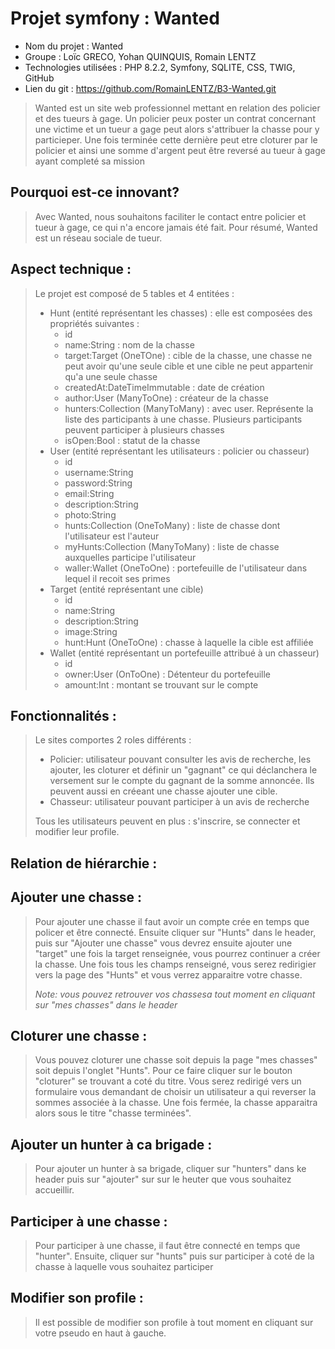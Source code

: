 Projet symfony : Wanted
=======================
* Nom du projet : Wanted 
* Groupe : Loïc GRECO, Yohan QUINQUIS, Romain LENTZ
* Technologies utilisées : PHP 8.2.2, Symfony, SQLITE, CSS, TWIG, GitHub
* Lien du git : https://github.com/RomainLENTZ/B3-Wanted.git

> Wanted est un site web professionnel mettant en relation des policier et des tueurs à gage.
> Un policier peux poster un contrat concernant une victime et un tueur a gage peut alors s'attribuer
> la chasse pour y particieper. Une fois terminée cette dernière peut etre cloturer par le policier
> et ainsi une somme d'argent peut être reversé au tueur à gage ayant completé sa mission

Pourquoi est-ce innovant?
-------------------------
>Avec Wanted, nous souhaitons faciliter le contact entre policier et tueur à gage, ce qui n'a encore
> jamais été fait. Pour résumé, Wanted est un réseau sociale de tueur.

Aspect technique :
------------------
>Le projet est composé de 5 tables et 4 entitées :
> * Hunt (entité représentant les chasses) : elle est composées des propriétés suivantes :
>   * id
>   * name:String : nom de la chasse
>   * target:Target (OneTOne) : cible de la chasse, une chasse ne peut avoir qu'une seule cible et une cible ne peut appartenir qu'a une seule chasse
>   * createdAt:DateTimeImmutable : date de création
>   * author:User (ManyToOne) : créateur de la chasse
>   * hunters:Collection (ManyToMany) : avec user. Représente la liste des participants à une chasse. Plusieurs participants peuvent participer à plusieurs chasses
>   * isOpen:Bool : statut de la chasse
> * User (entité représentant les utilisateurs : policier ou chasseur)
>   * id
>   * username:String
>   * password:String
>   * email:String
>   * description:String
>   * photo:String
>   * hunts:Collection (OneToMany) : liste de chasse dont l'utilisateur est l'auteur
>   * myHunts:Collection (ManyToMany) : liste de chasse auxquelles participe l'utilisateur
>   * waller:Wallet (OneToOne) : portefeuille de l'utilisateur dans lequel il recoit ses primes
> * Target (entité représentant une cible)
>   * id
>   * name:String
>   * description:String
>   * image:String
>   * hunt:Hunt (OneToOne) : chasse à laquelle la cible est affiliée
> * Wallet (entité représentant un portefeuille attribué à un chasseur)
>   * id
>   * owner:User (OnToOne) : Détenteur du portefeuille
>   * amount:Int : montant se trouvant sur le compte

Fonctionnalités :
-----------------
> Le sites comportes 2 roles différents : 
> * Policier: utilisateur pouvant consulter les avis de recherche,
> les ajouter, les cloturer et définir un "gagnant" ce qui déclanchera le versement sur le compte du gagnant de la somme annoncée.
> Ils peuvent aussi en créeant une chasse ajouter une cible.
> * Chasseur: utilisateur pouvant participer à un avis de recherche
>
> Tous les utilisateurs peuvent en plus : s'inscrire, se connecter et modifier leur profile.

Relation de hiérarchie :
------------------------


Ajouter une chasse :
---------------------
> Pour ajouter une chasse il faut avoir un compte crée en temps que policer et être connecté.
> Ensuite cliquer sur "Hunts" dans le header, puis sur "Ajouter une chasse" vous devrez ensuite ajouter une "target" 
> une fois la target renseignée, vous pourrez continuer a créer la chasse. Une fois tous les champs renseigné, vous serez 
> redirigier vers la page des "Hunts" et vous verrez apparaitre votre chasse.
> 
> *Note: vous pouvez retrouver vos chassesa tout moment en cliquant sur "mes chasses" dans le header*

Cloturer une chasse :
---------------------
>Vous pouvez cloturer une chasse soit depuis la page "mes chasses" soit depuis l'onglet "Hunts". Pour ce faire
> cliquer sur le bouton "cloturer" se trouvant a coté du titre. Vous serez redirigé vers un formulaire vous demandant de choisir 
> un utilisateur a qui reverser la sommes associée à la chasse. Une fois fermée, la chasse apparaitra alors sous le titre "chasse terminées".

Ajouter un hunter à ca brigade :
--------------------------------
>Pour ajouter un hunter à sa brigade, cliquer sur "hunters" dans ke header puis sur "ajouter" sur sur le heuter que vous souhaitez accueillir.

Participer à une chasse : 
-------------------------
>Pour participer à une chasse, il faut être connecté en temps que "hunter". Ensuite, cliquer sur "hunts" puis sur participer à coté de la chasse à laquelle vous souhaitez participer

Modifier son profile :
----------------------
> Il est possible de modifier son profile à tout moment en cliquant sur votre pseudo en haut à gauche.